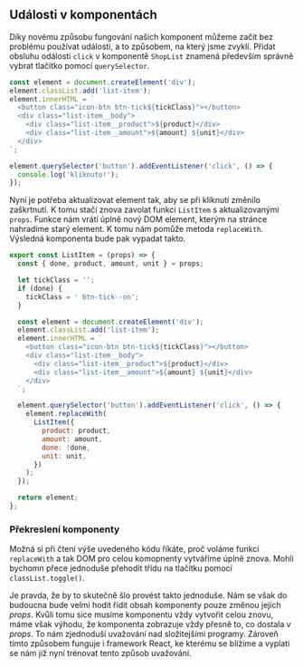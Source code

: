 ## Události v komponentách

Díky novému způsobu fungování našich komponent můžeme začít bez problému používat události, a to způsobem, na který jsme zvyklí. Přidat obsluhu odálosti `click` v komponentě `ShopList` znamená především správně vybrat tlačítko pomocí `querySelector`.

```js
const element = document.createElement('div');
element.classList.add('list-item');
element.innerHTML = `
  <button class="icon-btn btn-tick${tickClass}"></button>
  <div class="list-item__body">
    <div class="list-item__product">${product}</div>
    <div class="list-item__amount">${amount} ${unit}</div>
  </div>
`;

element.querySelector('button').addEventListener('click', () => {
  console.log('kliknuto!');
});
```

Nyní je potřeba aktualizovat element tak, aby se při kliknutí změnilo zaškrtnutí. K tomu stačí znova zavolat funkci `ListItem` s aktualizovanými `props`. Funkce nám vrátí úplně nový DOM element, kterým na stránce nahradíme starý element. K tomu nám pomůže metoda `replaceWith`. Výsledná komponenta bude pak vypadat takto.

```js
export const ListItem = (props) => {
  const { done, product, amount, unit } = props;

  let tickClass = '';
  if (done) {
    tickClass = ' btn-tick--on';
  }

  const element = document.createElement('div');
  element.classList.add('list-item');
  element.innerHTML = `
    <button class="icon-btn btn-tick${tickClass}"></button>
    <div class="list-item__body">
      <div class="list-item__product">${product}</div>
      <div class="list-item__amount">${amount} ${unit}</div>
    </div>
  `;

  element.querySelector('button').addEventListener('click', () => {
    element.replaceWith(
      ListItem({
        product: product,
        amount: amount,
        done: !done,
        unit: unit,
      })
    );
  });

  return element;
};
```

### Překreslení komponenty

Možná si při čtení výše uvedeného kódu říkáte, proč voláme funkci `replaceWith` a tak DOM pro celou komopnenty vytváříme úplně znova. Mohli bychomn přece jednoduše přehodit třídu na tlačítku pomocí `classList.toggle()`.

Je pravda, že by to skutečně šlo provést takto jednoduše. Nám se však do budoucna bude velmi hodit řídit obsah komponenty pouze změnou jejich _props_. Kvůli tomu sice musíme komponentu vždy vytvořit celou znovu, máme však výhodu, že komponenta zobrazuje vždy přesně to, co dostala v _props_. To nám zjednoduší uvažování nad složitejšími programy. Zároveň tímto způsobem funguje i framework React, ke kterému se blížíme a vyplatí se nám již nyní trénovat tento způsob uvažování.
